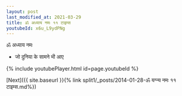 ```yaml
---
layout: post
last_modified_at: 2021-03-29
title: ॐ अध्याय नमः ११ टाइम्स
youtubeId: x6u_L9ydPNg
---
```

 
 
 ॐ अध्याय नमः  
 
 -  जो दुनिया के सामने भी आए 
 
  
 
  
 
 
 
 
 
 


{% include youtubePlayer.html id=page.youtubeId %}
 
[Next]({{ site.baseurl }}{% link  split1/_posts/2014-01-28-ॐ यग्न्य नमः ११ टाइम्स.md%})
 
